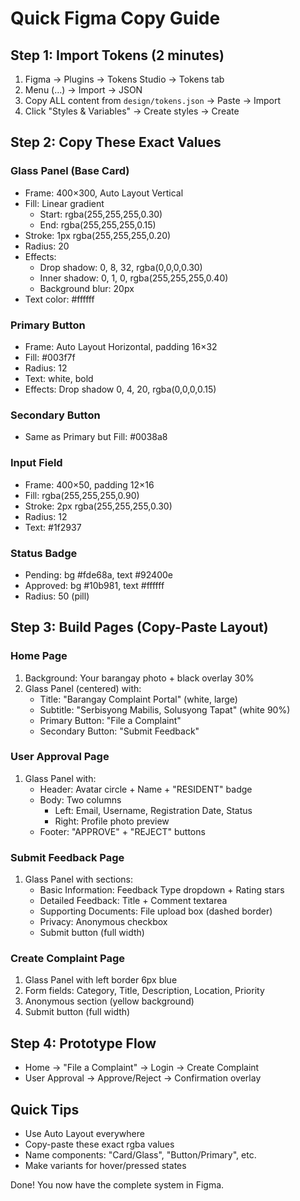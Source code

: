 # Quick Figma Copy Guide

## Step 1: Import Tokens (2 minutes)
1. Figma → Plugins → Tokens Studio → Tokens tab
2. Menu (…) → Import → JSON
3. Copy ALL content from `design/tokens.json` → Paste → Import
4. Click "Styles & Variables" → Create styles → Create

## Step 2: Copy These Exact Values

### Glass Panel (Base Card)
- Frame: 400×300, Auto Layout Vertical
- Fill: Linear gradient
  - Start: rgba(255,255,255,0.30)
  - End: rgba(255,255,255,0.15)
- Stroke: 1px rgba(255,255,255,0.20)
- Radius: 20
- Effects:
  - Drop shadow: 0, 8, 32, rgba(0,0,0,0.30)
  - Inner shadow: 0, 1, 0, rgba(255,255,255,0.40)
  - Background blur: 20px
- Text color: #ffffff

### Primary Button
- Frame: Auto Layout Horizontal, padding 16×32
- Fill: #003f7f
- Radius: 12
- Text: white, bold
- Effects: Drop shadow 0, 4, 20, rgba(0,0,0,0.15)

### Secondary Button
- Same as Primary but Fill: #0038a8

### Input Field
- Frame: 400×50, padding 12×16
- Fill: rgba(255,255,255,0.90)
- Stroke: 2px rgba(255,255,255,0.30)
- Radius: 12
- Text: #1f2937

### Status Badge
- Pending: bg #fde68a, text #92400e
- Approved: bg #10b981, text #ffffff
- Radius: 50 (pill)

## Step 3: Build Pages (Copy-Paste Layout)

### Home Page
1. Background: Your barangay photo + black overlay 30%
2. Glass Panel (centered) with:
   - Title: "Barangay Complaint Portal" (white, large)
   - Subtitle: "Serbisyong Mabilis, Solusyong Tapat" (white 90%)
   - Primary Button: "File a Complaint"
   - Secondary Button: "Submit Feedback"

### User Approval Page
1. Glass Panel with:
   - Header: Avatar circle + Name + "RESIDENT" badge
   - Body: Two columns
     - Left: Email, Username, Registration Date, Status
     - Right: Profile photo preview
   - Footer: "APPROVE" + "REJECT" buttons

### Submit Feedback Page
1. Glass Panel with sections:
   - Basic Information: Feedback Type dropdown + Rating stars
   - Detailed Feedback: Title + Comment textarea
   - Supporting Documents: File upload box (dashed border)
   - Privacy: Anonymous checkbox
   - Submit button (full width)

### Create Complaint Page
1. Glass Panel with left border 6px blue
2. Form fields: Category, Title, Description, Location, Priority
3. Anonymous section (yellow background)
4. Submit button (full width)

## Step 4: Prototype Flow
- Home → "File a Complaint" → Login → Create Complaint
- User Approval → Approve/Reject → Confirmation overlay

## Quick Tips
- Use Auto Layout everywhere
- Copy-paste these exact rgba values
- Name components: "Card/Glass", "Button/Primary", etc.
- Make variants for hover/pressed states

Done! You now have the complete system in Figma.

